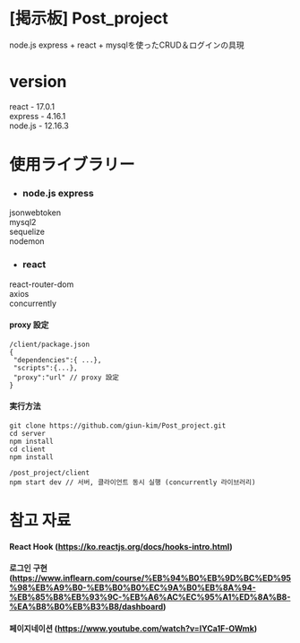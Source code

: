 # [掲示板] Post_project
node.js express + react + mysqlを使ったCRUD＆ログインの具現 　

# version
react - 17.0.1    
express - 4.16.1  
node.js - 12.16.3  

# 使用ライブラリー
- ### node.js express
jsonwebtoken  
mysql2  
sequelize  
nodemon  
- ### react  
react-router-dom  
axios  
concurrently  

#### proxy 設定
```
/client/package.json
{
 "dependencies":{ ...},
 "scripts":{...},
 "proxy":"url" // proxy 設定
}
```


#### 実行方法
```
git clone https://github.com/giun-kim/Post_project.git
cd server
npm install
cd client
npm install

/post_project/client
npm start dev // 서버, 클라이언트 동시 실행 (concurrently 라이브러리)
```

# 참고 자료
#### React Hook   (https://ko.reactjs.org/docs/hooks-intro.html)

#### 로그인 구현   (https://www.inflearn.com/course/%EB%94%B0%EB%9D%BC%ED%95%98%EB%A9%B0-%EB%B0%B0%EC%9A%B0%EB%8A%94-%EB%85%B8%EB%93%9C-%EB%A6%AC%EC%95%A1%ED%8A%B8-%EA%B8%B0%EB%B3%B8/dashboard)

#### 페이지네이션   (https://www.youtube.com/watch?v=IYCa1F-OWmk)
